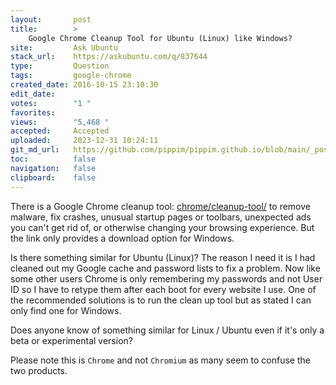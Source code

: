 ```yaml
---
layout:       post
title:        >
    Google Chrome Cleanup Tool for Ubuntu (Linux) like Windows?
site:         Ask Ubuntu
stack_url:    https://askubuntu.com/q/837644
type:         Question
tags:         google-chrome
created_date: 2016-10-15 23:10:30
edit_date:    
votes:        "1 "
favorites:    
views:        "5,468 "
accepted:     Accepted
uploaded:     2023-12-31 10:24:11
git_md_url:   https://github.com/pippim/pippim.github.io/blob/main/_posts/2016/2016-10-15-Google-Chrome-Cleanup-Tool-for-Ubuntu-_Linux_-like-Windows_.md
toc:          false
navigation:   false
clipboard:    false
---
```


There is a Google Chrome cleanup tool: [chrome/cleanup-tool/][1] to remove malware, fix crashes, unusual startup pages or toolbars, unexpected ads you can't get rid of, or otherwise changing your browsing experience. But the link only provides a download option for Windows.

Is there something similar for Ubuntu (Linux)? The reason I need it is I had cleaned out my Google cache and password lists to fix a problem. Now like some other users Chrome is only remembering my passwords and not User ID so I have to retype them after each boot for every website I use. One of the recommended solutions is to run the clean up tool but as stated I can only find one for Windows.

Does anyone know of something similar for Linux / Ubuntu even if it's only a beta or experimental version?

Please note this is `Chrome` and not `Chromium` as many seem to confuse the two products.

  [1]: https://www.google.com/chrome/cleanup-tool/
